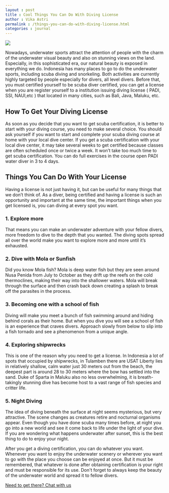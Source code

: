 ```yaml
---
layout : post
title : Cool Things You Can Do With Diving License
author : Vika Astri 
permalink : /things-you-can-do-with-diving-license.html
categories : journal 
---
```


<img src="https://i.imgur.com/QcCpn0W.jpg" class="img-responsive post-feat-img" />

Nowadays, underwater sports attract the attention of people with the charm of the underwater visual beauty and also on stunning views on the land. Especially, in this sophisticated era, our natural beauty is exposed in everything we do. Indonesia has many places to go to do the underwater sports, including scuba diving and snorkeling. Both activities are currently highly targeted by people especially for divers, all level divers. Before that, you must certified yourself to be scuba diver certified, you can get a license when you are register yourself to a institution issuing diving license ( PADI, SSI, NAUI,etc ) that located in many cities, such as Bali, Java, Maluku, etc. 

## How To Get Your Diving License
As soon as you decide that you want to get scuba certification, it is better to start with your diving course, you need to make several choice. You should ask yourself if you want to start and complete your scuba diving course at home with your local dive center. If you get a scuba certification with your local dive center, it may take several weeks to get certified because classes are often scheduled once or twice a week. It won’t take too much time to get scuba certification. You can do full exercises in the course open PADI water diver in 3 to 4 days.

## Things You Can Do With Your License
Having a license is not just having it, but can be useful for many things that we don’t think of. As a diver, being certified and having a license is such an opportunity and important at the same time, the important things when you get licensed is, you can diving at every spot you want.

### 1. Explore more
That means you can make an underwater adventure with your fellow divers, more freedom to dive to the depth that you wanted. The diving spots spread all over the world make you want to explore more and more until it’s exhausted. 

### 2. Dive with Mola or Sunfish
Did you know Mola fish? Mola is deep water fish but they are seen around Nusa Penida from July to October as they drift up the reefs on the cold thermoclines, making their way into the shallower waters. Mola will break through the surface and then crash back down creating a splash to break off the parasites in the process.  

### 3. Becoming one with a school of fish
Diving will make you meet a bunch of fish swimming around and hiding behind corals as their home. But when you dive you will see a school of fish is an experience that craves divers. Approach slowly from below to slip into a fish tornado and see a phenomenon from a unique angle.

### 4. Exploring shipwrecks
This is one of the reason why you need to get a license. In Indonesia a lot of spots that occupied by shipwrecks, in Tulamben there are USAT Liberty lies in relatively shallow, calm water just 30 meters out from the beach, the deepest part is around 28 to 30 meters where the bow has settled into the sand. Duke of Sparta in Maluku also no less overwhelming, it is breath-takingly stunning dive has become host to a vast range of fish species and critter life.

### 5. Night Diving 
The idea of diving beneath the surface at night seems mysterious, but very attractive. The scene changes as creatures retire and nocturnal organisms appear. Even though you have done scuba many times before, at night you go into a new world and see it come back to life under the light of your dive. If you are wondering what happens underwater after sunset, this is the best thing to do to enjoy your night.

After you get a diving certification, you can do whatever you want. Whenever you want to enjoy the underwater scenery or wherever you want to go with the place you choose can be enjoyed at once. But it must be remembered, that whatever is done after obtaining certification is your right and must be responsible for its use. Don't forget to always keep the beauty of the underwater world and spread it to fellow divers.

<a href="https://web.whatsapp.com/send?phone={{site.wa}}&text=Hi%20E-Nyelam,%20i%20need%20info%20for%20dive%20spot" class="cta--in--page">Need to get there? Chat with us</a>
